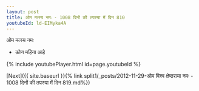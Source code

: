 ```yaml
---
layout: post
title: ओम मत्स्य नमः - 1008 दिनों की तपस्या में दिन 810
youtubeId: ld-EIMyka4A
---
```

 
 
 ओम मत्स्य नमः  
 
 -  कोण महिना आहे 
 
  
 
  
 
 
 
 
 
 


{% include youtubePlayer.html id=page.youtubeId %}
 
[Next]({{ site.baseurl }}{% link  split1/_posts/2012-11-29-ओम विश्व क्षेष्ठराया नमः - 1008 दिनों की तपस्या में दिन 819.md%})
 
